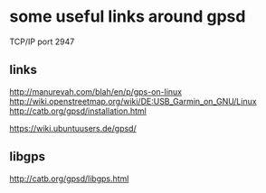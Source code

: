 some useful links around gpsd
=============================


TCP/IP port 2947



links
-----

http://manurevah.com/blah/en/p/gps-on-linux
http://wiki.openstreetmap.org/wiki/DE:USB_Garmin_on_GNU/Linux
http://catb.org/gpsd/installation.html

https://wiki.ubuntuusers.de/gpsd/


libgps
------

http://catb.org/gpsd/libgps.html
